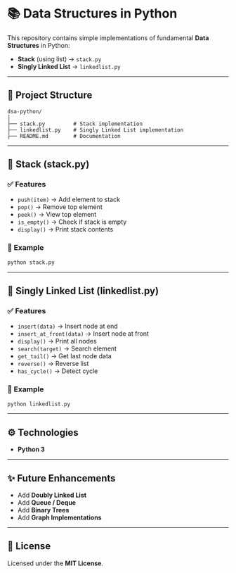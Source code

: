 
# 📚 Data Structures in Python

This repository contains simple implementations of fundamental **Data Structures** in Python:  
- **Stack** (using list) → `stack.py`  
- **Singly Linked List** → `linkedlist.py`

---

## 📂 Project Structure
```
dsa-python/
│
├── stack.py         # Stack implementation
├── linkedlist.py    # Singly Linked List implementation
├── README.md        # Documentation
```

---

## 🔹 Stack (stack.py)

### ✅ Features
- `push(item)` → Add element to stack  
- `pop()` → Remove top element  
- `peek()` → View top element  
- `is_empty()` → Check if stack is empty  
- `display()` → Print stack contents  

### 📌 Example
```bash
python stack.py
```

---

## 🔹 Singly Linked List (linkedlist.py)

### ✅ Features
- `insert(data)` → Insert node at end  
- `insert_at_front(data)` → Insert node at front  
- `display()` → Print all nodes  
- `search(target)` → Search element  
- `get_tail()` → Get last node data  
- `reverse()` → Reverse list  
- `has_cycle()` → Detect cycle  

### 📌 Example
```bash
python linkedlist.py
```

---

## ⚙️ Technologies
- **Python 3**

---

## ✨ Future Enhancements
- Add **Doubly Linked List**
- Add **Queue / Deque**
- Add **Binary Trees**
- Add **Graph Implementations**

---

## 📜 License
Licensed under the **MIT License**.


